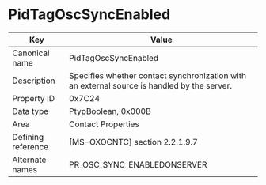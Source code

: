 # PidTagOscSyncEnabled

| Key | Value |
|---|---|
| Canonical name | PidTagOscSyncEnabled |
| Description | Specifies whether contact synchronization with an external source is handled by the server. |
| Property ID | 0x7C24 |
| Data type | PtypBoolean, 0x000B |
| Area | Contact Properties |
| Defining reference | [MS-OXOCNTC] section 2.2.1.9.7 |
| Alternate names | PR_OSC_SYNC_ENABLEDONSERVER |
